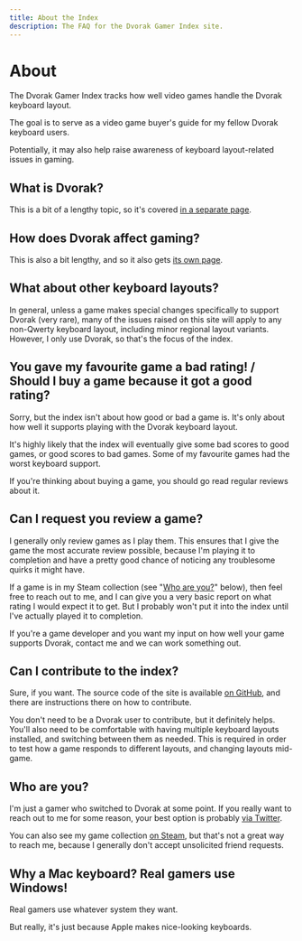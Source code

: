 ```yaml
---
title: About the Index
description: The FAQ for the Dvorak Gamer Index site.
---
```


# About

The Dvorak Gamer Index tracks how well video games handle the Dvorak keyboard layout.

The goal is to serve as a video game buyer's guide for my fellow Dvorak keyboard users.

Potentially, it may also help raise awareness of keyboard layout-related issues in gaming.

## What is Dvorak?

This is a bit of a lengthy topic, so it's covered [in a separate page](dvorak.html).

## How does Dvorak affect gaming?

This is also a bit lengthy, and so it also gets [its own page](gaming.html).

## What about other keyboard layouts?

In general, unless a game makes special changes specifically to support Dvorak (very rare), many of the issues raised on this site will apply to any non-Qwerty keyboard layout, including minor regional layout variants.  However, I only use Dvorak, so that's the focus of the index.

## You gave my favourite game a bad rating!&nbsp;/ <br/>Should I buy a game because it got a good rating?

Sorry, but the index isn't about how good or bad a game is.  It's only about how well it supports playing with the Dvorak keyboard layout.

It's highly likely that the index will eventually give some bad scores to good games, or good scores to bad games.  Some of my favourite games had the worst keyboard support.

If you're thinking about buying a game, you should go read regular reviews about it.

## Can I request you review a game?

I generally only review games as I play them.  This ensures that I give the game the most accurate review possible, because I'm playing it to completion and have a pretty good chance of noticing any troublesome quirks it might have.

If a game is in my Steam collection (see "[Who are you?](#who-are-you)" below), then feel free to reach out to me, and I can give you a very basic report on what rating I would expect it to get.  But I probably won't put it into the index until I've actually played it to completion.

If you're a game developer and you want my input on how well your game supports Dvorak, contact me and we can work something out.

## Can I contribute to the index?

Sure, if you want.  The source code of the site is available <a href="https://github.com/wisq/dvorak-gamer">on GitHub</a>, and there are instructions there on how to contribute.

You don't need to be a Dvorak user to contribute, but it definitely helps.  You'll also need to be comfortable with having multiple keyboard layouts installed, and switching between them as needed.  This is required in order to test how a game responds to different layouts, and changing layouts mid-game.

## Who are you?

I'm just a gamer who switched to Dvorak at some point.  If you really want to reach out to me for some reason, your best option is probably <a href="https://twitter.com/wisqnet" target="_blank">via Twitter</a>.

You can also see my game collection <a href="http://steamcommunity.com/id/wisq" target="_blank">on Steam</a>, but that's not a great way to reach me, because I generally don't accept unsolicited friend requests.

## Why a Mac keyboard?  Real gamers use Windows!

Real gamers use whatever system they want.

But really, it's just because Apple makes nice-looking keyboards.
